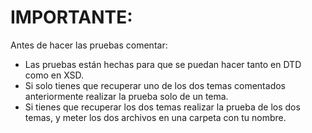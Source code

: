 # IMPORTANTE:

Antes de hacer las pruebas comentar:

- Las pruebas están hechas para que se puedan hacer tanto en DTD como en XSD.
- Si solo tienes que recuperar uno de los dos temas comentados anteriormente realizar la prueba solo de un tema.
- Si tienes que recuperar los dos temas realizar la prueba de los dos temas, y meter los dos archivos en una carpeta con tu nombre.
